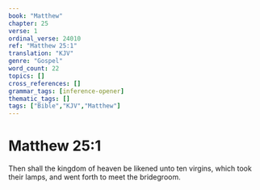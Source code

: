 ```yaml
---
book: "Matthew"
chapter: 25
verse: 1
ordinal_verse: 24010
ref: "Matthew 25:1"
translation: "KJV"
genre: "Gospel"
word_count: 22
topics: []
cross_references: []
grammar_tags: [inference-opener]
thematic_tags: []
tags: ["Bible","KJV","Matthew"]
---
```


# Matthew 25:1

Then shall the kingdom of heaven be likened unto ten virgins, which took their lamps, and went forth to meet the bridegroom.
